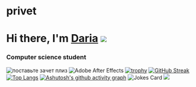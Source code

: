 # privet
# Hi there, I'm [Daria](https://daniilshat.ru/) ![](https://github.com/blackcater/blackcater/raw/main/images/Hi.gif) 
### Computer science student
<img src="![image](https://user-images.githubusercontent.com/100923982/156758276-deb73817-3d69-49ec-bc23-d198a37aad19.png)
" alt="поставьте зачет плиз">
![Adobe After Effects](https://img.shields.io/badge/Adobe%20After%20Effects-9999FF.svg?style=for-the-badge&logo=Adobe%20After%20Effects&logoColor=white)
[![trophy](https://github-profile-trophy.vercel.app/?username=ryo-ma)](https://github.com/ryo-ma/github-profile-trophy)
[![GitHub Streak](https://github-readme-streak-stats.herokuapp.com/?user=DenverCoder1)](https://git.io/streak-stats)
[![Top Langs](https://github-readme-stats.vercel.app/api/top-langs/?username=anuraghazra&layout=compact)](https://github.com/anuraghazra/github-readme-stats)
[![Ashutosh's github activity graph](https://activity-graph.herokuapp.com/graph?username=Ashutosh00710)](https://github.com/ashutosh00710/github-readme-activity-graph)
![Jokes Card](https://readme-jokes.vercel.app/api)
![](https://github-profile-summary-cards.vercel.app/api/cards/profile-details?username=dariashat&theme=solarized_dark)

